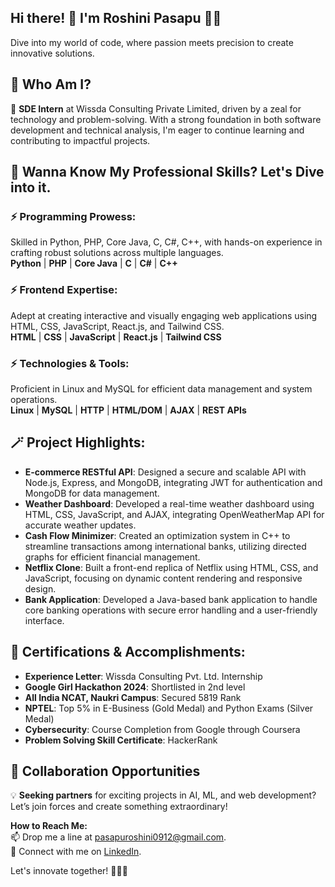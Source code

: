 ## Hi there! 👋 I'm Roshini Pasapu 🚀✨  
Dive into my world of code, where passion meets precision to create innovative solutions.

## 🫣 Who Am I?  
🚀 **SDE Intern** at Wissda Consulting Private Limited, driven by a zeal for technology and problem-solving. With a strong foundation in both software development and technical analysis, I'm eager to continue learning and contributing to impactful projects.

## 💼 Wanna Know My Professional Skills? Let's Dive into it.  
### ⚡ **Programming Prowess:**  
Skilled in Python, PHP, Core Java, C, C#, C++, with hands-on experience in crafting robust solutions across multiple languages.  
**Python** | **PHP** | **Core Java** | **C** | **C#** | **C++**

### ⚡ **Frontend Expertise:**  
Adept at creating interactive and visually engaging web applications using HTML, CSS, JavaScript, React.js, and Tailwind CSS.  
**HTML** | **CSS** | **JavaScript** | **React.js** | **Tailwind CSS**

### ⚡ **Technologies & Tools:**  
Proficient in Linux and MySQL for efficient data management and system operations.  
**Linux** | **MySQL** | **HTTP** | **HTML/DOM** | **AJAX** | **REST APIs**

## 🪄 **Project Highlights:**  
- **E-commerce RESTful API**: Designed a secure and scalable API with Node.js, Express, and MongoDB, integrating JWT for authentication and MongoDB for data management.
- **Weather Dashboard**: Developed a real-time weather dashboard using HTML, CSS, JavaScript, and AJAX, integrating OpenWeatherMap API for accurate weather updates.
- **Cash Flow Minimizer**: Created an optimization system in C++ to streamline transactions among international banks, utilizing directed graphs for efficient financial management.
- **Netflix Clone**: Built a front-end replica of Netflix using HTML, CSS, and JavaScript, focusing on dynamic content rendering and responsive design.
- **Bank Application**: Developed a Java-based bank application to handle core banking operations with secure error handling and a user-friendly interface.

## 📜 **Certifications & Accomplishments:**  
- **Experience Letter**: Wissda Consulting Pvt. Ltd. Internship  
- **Google Girl Hackathon 2024**: Shortlisted in 2nd level  
- **All India NCAT, Naukri Campus**: Secured 5819 Rank  
- **NPTEL**: Top 5% in E-Business (Gold Medal) and Python Exams (Silver Medal)  
- **Cybersecurity**: Course Completion from Google through Coursera  
- **Problem Solving Skill Certificate**: HackerRank

## 🤝 **Collaboration Opportunities**  
💡 **Seeking partners** for exciting projects in AI, ML, and web development? Let’s join forces and create something extraordinary!

**How to Reach Me:**  
📫 Drop me a line at [pasapuroshini0912@gmail.com](mailto:pasapuroshini0912@gmail.com).  
🔮 Connect with me on [LinkedIn](#).

Let's innovate together! 🧙‍♂️✨
